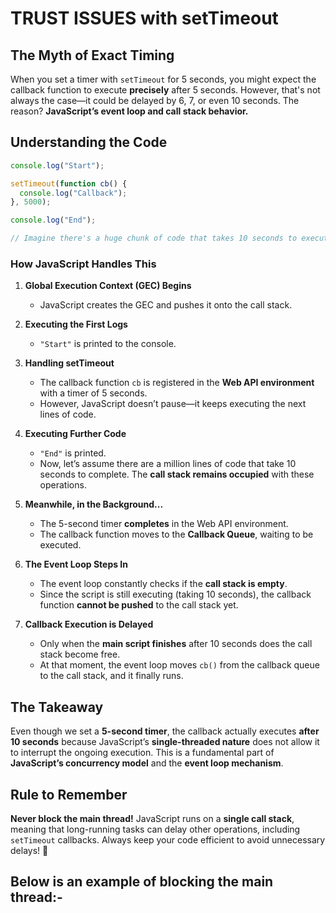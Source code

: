#  TRUST ISSUES with setTimeout

## The Myth of Exact Timing  
When you set a timer with `setTimeout` for 5 seconds, you might expect the callback function to execute **precisely** after 5 seconds. However, that's not always the case—it could be delayed by 6, 7, or even 10 seconds. The reason? **JavaScript’s event loop and call stack behavior.**  

## Understanding the Code  

```js
console.log("Start");

setTimeout(function cb() {
  console.log("Callback");
}, 5000);

console.log("End");

// Imagine there's a huge chunk of code that takes 10 seconds to execute.
```

### How JavaScript Handles This  

1. **Global Execution Context (GEC) Begins**  
   - JavaScript creates the GEC and pushes it onto the call stack.  

2. **Executing the First Logs**  
   - `"Start"` is printed to the console.  

3. **Handling setTimeout**  
   - The callback function `cb` is registered in the **Web API environment** with a timer of 5 seconds.  
   - However, JavaScript doesn’t pause—it keeps executing the next lines of code.  

4. **Executing Further Code**  
   - `"End"` is printed.  
   - Now, let’s assume there are a million lines of code that take 10 seconds to complete. The **call stack remains occupied** with these operations.  

5. **Meanwhile, in the Background...**  
   - The 5-second timer **completes** in the Web API environment.  
   - The callback function moves to the **Callback Queue**, waiting to be executed.  

6. **The Event Loop Steps In**  
   - The event loop constantly checks if the **call stack is empty**.  
   - Since the script is still executing (taking 10 seconds), the callback function **cannot be pushed** to the call stack yet.  

7. **Callback Execution is Delayed**  
   - Only when the **main script finishes** after 10 seconds does the call stack become free.  
   - At that moment, the event loop moves `cb()` from the callback queue to the call stack, and it finally runs.  

## The Takeaway  
Even though we set a **5-second timer**, the callback actually executes **after 10 seconds** because JavaScript’s **single-threaded nature** does not allow it to interrupt the ongoing execution. This is a fundamental part of **JavaScript’s concurrency model** and the **event loop mechanism**.  

## Rule to Remember  
**Never block the main thread!** JavaScript runs on a **single call stack**, meaning that long-running tasks can delay other operations, including `setTimeout` callbacks. Always keep your code efficient to avoid unnecessary delays! 🚀

## Below is an example of blocking the main thread:-



